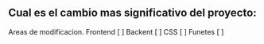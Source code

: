 ## Cual es el cambio mas significativo del proyecto:

Areas de modificacion.
Frontend [ ]
Backent [ ]
CSS [ ]
Funetes [ ]
